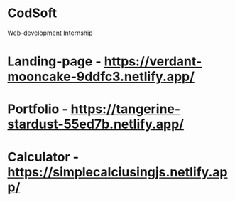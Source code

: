 # CodSoft
Web-development Internship 

# Landing-page - https://verdant-mooncake-9ddfc3.netlify.app/
# Portfolio - https://tangerine-stardust-55ed7b.netlify.app/
# Calculator - https://simplecalciusingjs.netlify.app/
